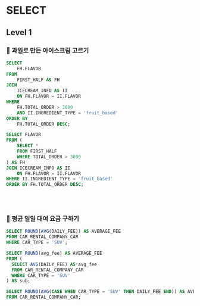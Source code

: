 # SELECT

## Level 1

### 🔻 과일로 만든 아이스크림 고르기

```sql
SELECT 
    FH.FLAVOR
FROM 
    FIRST_HALF AS FH
JOIN 
    ICECREAM_INFO AS II
    ON FH.FLAVOR = II.FLAVOR
WHERE 
    FH.TOTAL_ORDER > 3000
    AND II.INGREDIENT_TYPE = 'fruit_based'
ORDER BY 
    FH.TOTAL_ORDER DESC;
```


```sql
SELECT FLAVOR
FROM (
    SELECT * 
    FROM FIRST_HALF 
    WHERE TOTAL_ORDER > 3000
) AS FH
JOIN ICECREAM_INFO AS II 
    ON FH.FLAVOR = II.FLAVOR
WHERE II.INGREDIENT_TYPE = 'fruit_based'
ORDER BY FH.TOTAL_ORDER DESC;
```

<br>
<br>

### 🔻 평균 일일 대여 요금 구하기

```sql
SELECT ROUND(AVG(DAILY_FEE)) AS AVERAGE_FEE
FROM CAR_RENTAL_COMPANY_CAR
WHERE CAR_TYPE = 'SUV';
```

```sql
SELECT ROUND(avg_fee) AS AVERAGE_FEE
FROM (
  SELECT AVG(DAILY_FEE) AS avg_fee
  FROM CAR_RENTAL_COMPANY_CAR
  WHERE CAR_TYPE = 'SUV'
) AS sub;
```

```sql
SELECT ROUND(AVG(CASE WHEN CAR_TYPE = 'SUV' THEN DAILY_FEE END)) AS AVERAGE_FEE
FROM CAR_RENTAL_COMPANY_CAR;
```

